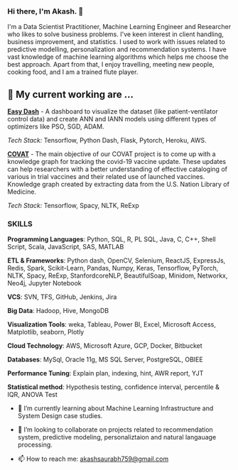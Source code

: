 ### Hi there, I'm Akash. 👋

I'm a Data Scientist Practitioner, Machine Learning Engineer and Researcher who likes to solve business problems. I've keen interest in client handling, business improvement, and statistics. I used to work with issues related to predictive modelling, personalization and recommendation systems. I have vast knowledge of machine learning algorithms which helps me choose the best approach. Apart from that, I enjoy travelling, meeting new people, cooking food, and I am a trained flute player. 

## 🔭 My current working are ...

[**Easy Dash**](https://easydashnew.herokuapp.com/) - A dashboard to visualize the dataset (like patient-ventilator control data) and create ANN and IANN models using different types of optimizers like PSO, SGD, ADAM.


_Tech Stack:_ Tensorflow, Python Dash, Flask, Pytorch, Heroku, AWS. 

[**COVAT**](https://github.com/ascoolakash/covat) - The main objective of our COVAT project is to come up with a knowledge graph for tracking the covid-19 vaccine update. These updates can help researchers with a better understanding of effective cataloging of various in trial vaccines and their related use of launched vaccines. Knowledge graph created by extracting data from the U.S. Nation Library of Medicine. 

_Tech Stack:_ Tensorflow, Spacy, NLTK, ReExp

### SKILLS 

**Programming Languages**: Python, SQL, R, PL SQL, Java, C, C++, Shell Script, Scala, JavaScript, SAS, MATLAB

**ETL & Frameworks**: Python dash, OpenCV, Selenium, ReactJS, ExpressJs, Redis, Spark, Scikit-Learn, Pandas, Numpy, Keras, Tensorflow, PyTorch, NLTK, Spacy, ReExp, StanfordcoreNLP,  BeautifulSoap, Minidom, Networkx, Neo4j, Jupyter Notebook

**VCS**: SVN, TFS, GitHub, Jenkins, Jira

**Big Data**: Hadoop, Hive, MongoDB

**Visualization Tools**: weka, Tableau, Power BI, Excel, Microsoft Access, Matplotlib, seaborn, Plotly

**Cloud Technology**: AWS, Microsoft Azure, GCP, Docker, Bitbucket

**Databases**: MySql, Oracle 11g, MS SQL Server, PostgreSQL, OBIEE

**Performance Tuning**: Explain plan, indexing, hint, AWR report, YJT

**Statistical method**: Hypothesis testing, confidence interval, percentile & IQR, ANOVA Test



- 🌱 I’m currently learning about Machine Learning Infrastructure and System Design case studies.

- 👯 I’m looking to collaborate on projects related to recommendation system, predictive modeling, personaliztaion and natural langauage processing. 

- 📫 How to reach me: akashsaurabh759@gmail.com

<!--
**ascoolakash/ascoolakash** is a ✨ _special_ ✨ repository because its `README.md` (this file) appears on your GitHub profile.

Here are some ideas to get you started:

- 🔭 I’m currently working on ...
- 🌱 I’m currently learning ...
- 👯 I’m looking to collaborate on ...
- 🤔 I’m looking for help with ...
- 💬 Ask me about ...
- 📫 How to reach me: ...
- 😄 Pronouns: ...
- ⚡ Fun fact: ...
-->

